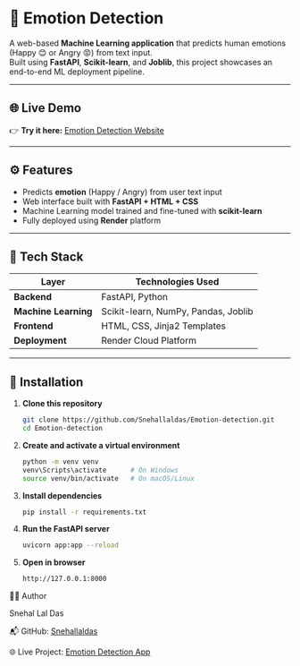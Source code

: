 # 💫 Emotion Detection

A web-based **Machine Learning application** that predicts human emotions (Happy 😊 or Angry 😡) from text input.  
Built using **FastAPI**, **Scikit-learn**, and **Joblib**, this project showcases an end-to-end ML deployment pipeline.

---

## 🌐 Live Demo

👉 **Try it here:** [Emotion Detection Website](https://emotion-detection-7ami.onrender.com)

---

## ⚙️ Features

- Predicts **emotion** (Happy / Angry) from user text input  
- Web interface built with **FastAPI + HTML + CSS**  
- Machine Learning model trained and fine-tuned with **scikit-learn**  
- Fully deployed using **Render** platform  

---

## 🧠 Tech Stack

| Layer | Technologies Used |
|-------|--------------------|
| **Backend** | FastAPI, Python |
| **Machine Learning** | Scikit-learn, NumPy, Pandas, Joblib |
| **Frontend** | HTML, CSS, Jinja2 Templates |
| **Deployment** | Render Cloud Platform |

---

## 🧩 Installation

1. **Clone this repository**
   ```bash
   git clone https://github.com/Snehallaldas/Emotion-detection.git
   cd Emotion-detection
2. **Create and activate a virtual environment**
   ```bash
   python -m venv venv
   venv\Scripts\activate      # On Windows
   source venv/bin/activate   # On macOS/Linux
3. **Install dependencies**
   ```bash
   pip install -r requirements.txt
4. **Run the FastAPI server**
   ``` bash
   uvicorn app:app --reload
5. **Open in browser**
   ``` bash
   http://127.0.0.1:8000
👩‍💻 Author

Snehal Lal Das

📬 GitHub: [Snehallaldas](https://github.com/SnehalLaldas)

🌐 Live Project: [Emotion Detection App](https://emotion-detection-7ami.onrender.com)
